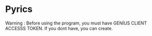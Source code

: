 # Pyrics
Warning : Before using the program, you must have GENİUS CLIENT ACCESSS TOKEN. If you dont have, you can create.
